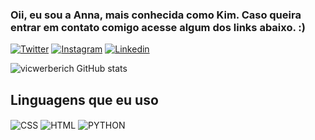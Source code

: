 
### Oii, eu sou a Anna, mais conhecida como Kim. Caso queira entrar em contato comigo acesse algum dos links abaixo. :)
[![Twitter](https://img.shields.io/badge/Twitter-1DA1F2?style=for-the-badge&logo=twitter&logoColor=white)](https://x.com/annawerberich)
[![Instagram](https://img.shields.io/badge/Instagram-E4405F?style=for-the-badge&logo=instagram&logoColor=white)](https://www.instagram.com/annawerberich/?next=%2F)
[![Linkedin](https://img.shields.io/badge/LinkedIn-0077B5?style=for-the-badge&logo=linkedin&logoColor=white)](https://www.linkedin.com/in/anna-victoria-alves-1068b1338/)

![vicwerberich GitHub stats](https://github-readme-stats.vercel.app/api?username=vicwerberich&show_icons=true&theme=radical)

## Linguagens que eu uso 

<img align="center" alt="CSS" src="https://img.shields.io/badge/CSS-239120?&style=for-the-badge&logo=css3&logoColor=whitehttps://img.shields.io/badge/CSS-239120?&style=for-the-badge&logo=css3&logoColor=white"/>
<img align="center" alt="HTML" src="https://img.shields.io/badge/HTML-239120?style=for-the-badge&logo=html5&logoColor=white"/>
<img align="center" alt="PYTHON" src="https://img.shields.io/badge/Python-3776AB?style=for-the-badge&logo=python&logoColor=white"/>
